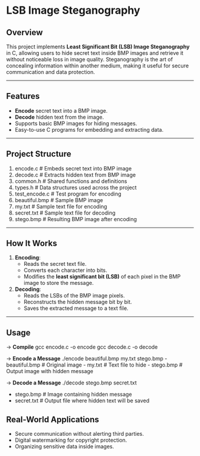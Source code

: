 # LSB Image Steganography

## Overview
This project implements **Least Significant Bit (LSB) Image Steganography** in C, allowing users to hide secret text inside BMP images and retrieve it without noticeable loss in image quality. Steganography is the art of concealing information within another medium, making it useful for secure communication and data protection.

---

## Features
- **Encode** secret text into a BMP image.
- **Decode** hidden text from the image.
- Supports basic BMP images for hiding messages.
- Easy-to-use C programs for embedding and extracting data.

---

## Project Structure
1. encode.c # Embeds secret text into BMP image
2. decode.c # Extracts hidden text from BMP image
3. common.h # Shared functions and definitions
4. types.h # Data structures used across the project
5. test_encode.c # Test program for encoding
6. beautiful.bmp # Sample BMP image
7. my.txt # Sample text file for encoding
8. secret.txt # Sample text file for decoding
9. stego.bmp # Resulting BMP image after encoding

---

## How It Works
1. **Encoding**:
   - Reads the secret text file.
   - Converts each character into bits.
   - Modifies the **least significant bit (LSB)** of each pixel in the BMP image to store the message.
2. **Decoding**:
   - Reads the LSBs of the BMP image pixels.
   - Reconstructs the hidden message bit by bit.
   - Saves the extracted message to a text file.

---

## Usage

-> **Compile**
   gcc encode.c -o encode
   gcc decode.c -o decode

-> **Encode a Message**
   ./encode beautiful.bmp my.txt stego.bmp
    - beautiful.bmp # Original image
    - my.txt # Text file to hide
    - stego.bmp # Output image with hidden message

-> **Decode a Message**
   ./decode stego.bmp secret.txt
   - stego.bmp # Image containing hidden message
   - secret.txt # Output file where hidden text will be saved

## Real-World Applications
- Secure communication without alerting third parties.
- Digital watermarking for copyright protection.
- Organizing sensitive data inside images.
